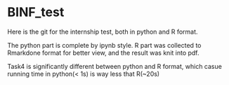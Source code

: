 # BINF_test

Here is the git for the internship test, both in python and R format. 

The python part is complete by ipynb style.
R part was collected to Rmarkdone format for better view, and the result was knit into pdf.

Task4 is significantly different between python and R format, which casue running time in python(< 1s) is way less that R(~20s)
